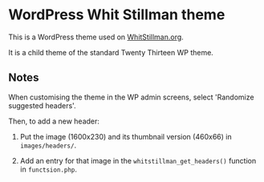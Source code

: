 # WordPress Whit Stillman theme

This is a WordPress theme used on [WhitStillman.org](http://www.whitstillman.org). 

It is a child theme of the standard Twenty Thirteen WP theme.

## Notes

When customising the theme in the WP admin screens, select 'Randomize suggested headers'. 

Then, to add a new header:

1. Put the image (1600x230) and its thumbnail version (460x66) in `images/headers/`.

2. Add an entry for that image in the `whitstillman_get_headers()` function in `functsion.php`.

